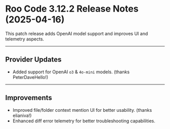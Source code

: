 # Roo Code 3.12.2 Release Notes (2025-04-16)

This patch release adds OpenAI model support and improves UI and telemetry aspects.

---

## Provider Updates

*   Added support for OpenAI `o3` & `4o-mini` models. (thanks PeterDaveHello!)

---

## Improvements

*   Improved file/folder context mention UI for better usability. (thanks elianiva!)
*   Enhanced diff error telemetry for better troubleshooting capabilities.